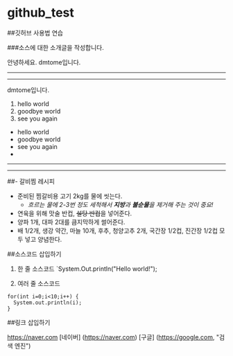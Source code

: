 # github_test
##깃허브 사용법 연습

###소스에 대한 소개글을 작성합니다.

안녕하세요.
dmtome입니다.

---
***

dmtome입니다.
1. hello world
2. goodbye world
3. see you again

- hello world
- goodbye world
- see you again
- 
---
***

##- 갈비찜 레시피
  +  준비된 찜갈비용 고기 2kg를 물에 씻는다.
      + *흐르는 물에 2-3번 정도 세척해서 **지방**과 **불순물**을 제거해 주는 것이 중요!*
  +  연육을 위해 맛술 반컵, ~~설탕 반컵~~을 넣어준다.
  +  양파 1개, 대파 2대를 큼지막하게 썰어준다.
  +  배 1/2개, 생강 약간, 마늘 10개, 후추, 청양고추 2개, 국간장 1/2컵, 진간장 1/2컵 모두 넣고 양념한다.


##소스코드 삽입하기

1. 한 줄 소스코드
`System.Out.println("Hello world!");

2. 여러 줄 소스코드
```JAVA...
for(int i=0;i<10;i++) {
  System.out.println(i);
}
```

##링크 삽입하기


<https://naver.com>
[네이버] (https://naver.com)
[구글] (https://google.com, "검색 엔진")
